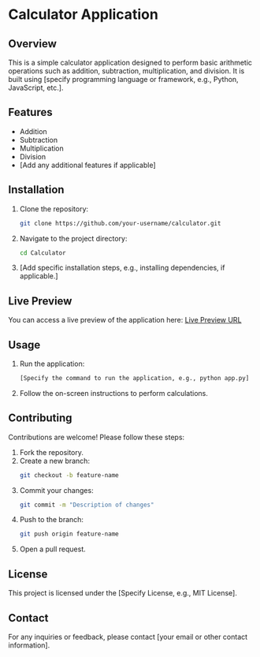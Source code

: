 # Calculator Application

## Overview

This is a simple calculator application designed to perform basic arithmetic operations such as addition, subtraction, multiplication, and division. It is built using [specify programming language or framework, e.g., Python, JavaScript, etc.].

## Features

- Addition
- Subtraction
- Multiplication
- Division
- [Add any additional features if applicable]

## Installation

1. Clone the repository:
   ```bash
   git clone https://github.com/your-username/calculator.git
   ```
2. Navigate to the project directory:
   ```bash
   cd Calculator
   ```
3. [Add specific installation steps, e.g., installing dependencies, if applicable.]

## Live Preview

You can access a live preview of the application here: [Live Preview URL](https://brilliant-youtiao-f54ea7.netlify.app/)

## Usage

1. Run the application:
   ```bash
   [Specify the command to run the application, e.g., python app.py]
   ```
2. Follow the on-screen instructions to perform calculations.

## Contributing

Contributions are welcome! Please follow these steps:

1. Fork the repository.
2. Create a new branch:
   ```bash
   git checkout -b feature-name
   ```
3. Commit your changes:
   ```bash
   git commit -m "Description of changes"
   ```
4. Push to the branch:
   ```bash
   git push origin feature-name
   ```
5. Open a pull request.

## License

This project is licensed under the [Specify License, e.g., MIT License].

## Contact

For any inquiries or feedback, please contact [your email or other contact information].
